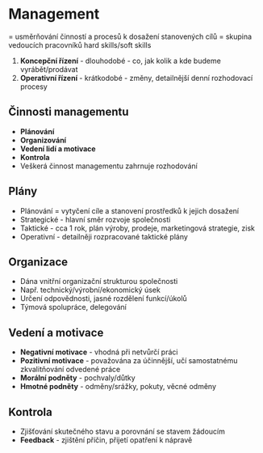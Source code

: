 # Management

= usměrňování činností a procesů k dosažení stanovených cílů
= skupina vedoucích pracovníků hard skills/soft skills

1. **Koncepční řízení** - dlouhodobé - co, jak kolik a kde budeme vyrábět/prodávat
2. **Operativní řízení** - krátkodobé - změny, detailnější denní rozhodovací procesy

## Činnosti managementu

- **Plánování**
- **Organizování**
- **Vedení lidí a motivace**
- **Kontrola**
- Veškerá činnost managementu zahrnuje rozhodování

## Plány

- Plánování = vytyčení cíle a stanovení prostředků k jejich dosažení
- Strategické - hlavní směr rozvoje společnosti
- Taktické - cca 1 rok, plán výroby, prodeje, marketingová strategie, zisk
- Operativní - detailněji rozpracované taktické plány

## Organizace

- Dána vnitřní organizační strukturou společnosti
- Např. technický/výrobní/ekonomický úsek
- Určení odpovědnosti, jasné rozdělení funkcí/úkolů
- Týmová spolupráce, delegování

## Vedení a motivace

- **Negativní motivace** - vhodná při netvůrčí práci
- **Pozitivní motivace** - považována za účinnější, učí samostatnému zkvalitňování odvedené práce
- **Morální podněty** - pochvaly/důtky
- **Hmotné podněty** - odměny/srážky, pokuty, věcné odměny

## Kontrola

- Zjišťování skutečného stavu a porovnání se stavem žádoucím
- **Feedback** - zjištění příčin, přijetí opatření k nápravě
